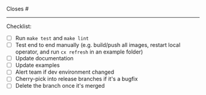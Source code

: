 Closes #

---
Checklist:
- [ ] Run `make test` and `make lint`
- [ ] Test end to end manually (e.g. build/push all images, restart local operator, and run `cx refresh` in an example folder)
- [ ] Update documentation
- [ ] Update examples
- [ ] Alert team if dev environment changed
- [ ] Cherry-pick into release branches if it's a bugfix
- [ ] Delete the branch once it's merged
